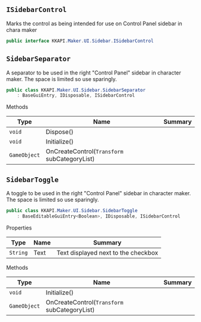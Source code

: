 ## `ISidebarControl`

Marks the control as being intended for use on Control Panel sidebar in chara maker
```csharp
public interface KKAPI.Maker.UI.Sidebar.ISidebarControl

```

## `SidebarSeparator`

A separator to be used in the right "Control Panel" sidebar in character maker.  The space is limited so use sparingly.
```csharp
public class KKAPI.Maker.UI.Sidebar.SidebarSeparator
    : BaseGuiEntry, IDisposable, ISidebarControl

```

Methods

| Type | Name | Summary | 
| --- | --- | --- | 
| `void` | Dispose() |  | 
| `void` | Initialize() |  | 
| `GameObject` | OnCreateControl(`Transform` subCategoryList) |  | 


## `SidebarToggle`

A toggle to be used in the right "Control Panel" sidebar in character maker.  The space is limited so use sparingly.
```csharp
public class KKAPI.Maker.UI.Sidebar.SidebarToggle
    : BaseEditableGuiEntry<Boolean>, IDisposable, ISidebarControl

```

Properties

| Type | Name | Summary | 
| --- | --- | --- | 
| `String` | Text | Text displayed next to the checkbox | 


Methods

| Type | Name | Summary | 
| --- | --- | --- | 
| `void` | Initialize() |  | 
| `GameObject` | OnCreateControl(`Transform` subCategoryList) |  | 


